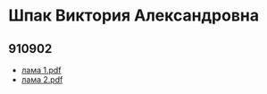# Шпак Виктория Александровна
## 910902

- [лама 1.pdf](https://github.com/v1k7oriy/pet/files/7998896/1.pdf)
- [лама 2.pdf](https://github.com/v1k7oriy/pet/files/8092051/2.pdf)
